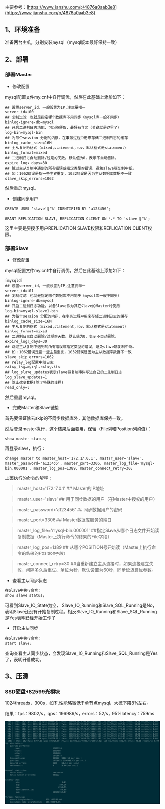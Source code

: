 主要参考：[https://www.jianshu.com/p/4876a0aab3e8](https://www.jianshu.com/p/4876a0aab3e8)

## 1、环境准备
准备两台主机，分别安装mysql（mysql版本最好保持一致）

## 2、部署
### 部署Master
* 修改配置

mysql配置文件my.cnf中自行调优，然后在此基础上添加如下：

```
## 设置server_id，一般设置为IP,注意要唯一
server_id=100
## 复制过滤：也就是指定哪个数据库不用同步（mysql库一般不同步）
binlog-ignore-db=mysql
## 开启二进制日志功能，可以随便取，最好有含义（关键就是这里了）
log-bin=mysql-bin
## 为每个session 分配的内存，在事务过程中用来存储二进制日志的缓存
binlog_cache_size=16M
## 主从复制的格式（mixed,statement,row，默认格式是statement）
binlog_format=mixed
## 二进制日志自动删除/过期的天数。默认值为0，表示不自动删除。
expire_logs_days=30
## 跳过主从复制中遇到的所有错误或指定类型的错误，避免slave端复制中断。
## 如：1062错误是指一些主键重复，1032错误是因为主从数据库数据不一致
slave_skip_errors=1062
```

然后重启mysql。

* 创建同步用户


```
CREATE USER 'slave'@'%' IDENTIFIED BY 'a123456';

GRANT REPLICATION SLAVE, REPLICATION CLIENT ON *.* TO 'slave'@'%';
```

这里主要是要授予用户REPLICATION SLAVE权限和REPLICATION CLIENT权限。
### 部署Slave
* 修改配置

mysql配置文件my.cnf中自行调优，然后在此基础上添加如下：

```
[mysqld]
## 设置server_id，一般设置为IP,注意要唯一
server_id=101
## 复制过滤：也就是指定哪个数据库不用同步（mysql库一般不同步）
binlog-ignore-db=mysql
## 开启二进制日志功能，以备Slave作为其它Slave的Master时使用
log-bin=mysql-slave1-bin
## 为每个session 分配的内存，在事务过程中用来存储二进制日志的缓存
binlog_cache_size=16M
## 主从复制的格式（mixed,statement,row，默认格式是statement）
binlog_format=mixed
## 二进制日志自动删除/过期的天数。默认值为0，表示不自动删除。
expire_logs_days=30
## 跳过主从复制中遇到的所有错误或指定类型的错误，避免slave端复制中断。
## 如：1062错误是指一些主键重复，1032错误是因为主从数据库数据不一致
slave_skip_errors=1062
## relay_log配置中继日志
relay_log=mysql-relay-bin
## log_slave_updates表示slave将复制事件写进自己的二进制日志
log_slave_updates=1
## 防止改变数据(除了特殊的线程)
read_only=1
```

然后重启mysql。

* 完成Master和Slave链接

首先要保证除去skip的不同步数据库外，其他数据库保持一致。

然后登录master执行，这个结果后面要用，保留（File列和Position列的值）：

```
show master status;
```
再登录slave，执行：

```
change master to master_host='172.17.0.1', master_user='slave', master_password='a123456', master_port=3306, master_log_file='mysql-bin.000001', master_log_pos=1389, master_connect_retry=30;
```

上面执行的命令的解释：

> master_host='172.17.0.1' ## Master的IP地址

> master_user='slave' ## 用于同步数据的用户（在Master中授权的用户）

> master_password='a123456' ## 同步数据用户的密码

> master_port=3306 ## Master数据库服务的端口

> master_log_file='mysql-bin.000001' ##指定Slave从哪个日志文件开始读复制数据（Master上执行命令的结果的File字段）

> master_log_pos=1389 ## 从哪个POSITION号开始读（Master上执行命令的结果的Position字段）

> master_connect_retry=30 ##当重新建立主从连接时，如果连接建立失败，间隔多久后重试。单位为秒，默认设置为60秒，同步延迟调优参数。

* 查看主从同步状态


```
在Slave中执行命令：
show slave status;
```

可看到Slave_IO_State为空， Slave_IO_Running和Slave_SQL_Running是No，表明Slave还没有开始复制过程。相反Slave_IO_Running和Slave_SQL_Running是Yes表明已经开始工作了
 

* 开启主从同步


```
在Slave中执行命令：
start slave;
```

查询查看主从同步状态，会发现Slave_IO_Running和Slave_SQL_Running是Yes了，表明开启成功。

## 3、压测
### SSD硬盘+82599光模块
1024threads，300s，如下,性能略微低于单节点mysql，大概下降8%左右。

结果：tps：9802/s，qps：196986/s，errors：52/s，95%latency：759ms

![图片](images/zhucongssd82599.png)

